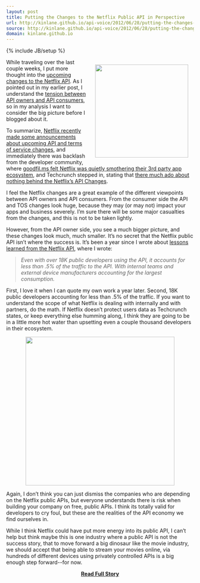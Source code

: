 ```yaml
---
layout: post
title: Putting the Changes to the Netflix Public API in Perspective
url: http://kinlane.github.io/api-voice/2012/06/28/putting-the-changes-to-the-netflix-public-api-in-perspective/
source: http://kinlane.github.io/api-voice/2012/06/28/putting-the-changes-to-the-netflix-public-api-in-perspective/
domain: kinlane.github.io
---
```

{% include JB/setup %}<p><p><a title="Netflix API" href="http://www.netflix.com/"><img style="padding: 15px;" src="http://kinlane-productions.s3.amazonaws.com/netflix_logo.gif" alt="" width="250" align="right" /></a></p>
<p>While traveling over the last couple weeks, I put more thought into the <a title="Netflix recently made some announcements about upcoming API and terms of service changes" href="http://developer.netflix.com/blog/read/Upcoming_Changes_to_the_Netflix_API_Program">upcoming changes to the Netflix API</a>.  As I pointed out in my earlier post, I understand the <a title="tension between API owners and API consumers" href="http://www.apievangelist.com/2012/06/24/tension-between-api-owners-and-consumers/">tension between API owners and API consumers</a>, so in my analysis I want to consider the big picture before I blogged about it.</p>
<p>To summarize, <a title="Netflix recently made some announcements about upcoming API and terms of service changes" href="http://developer.netflix.com/blog/read/Upcoming_Changes_to_the_Netflix_API_Program">Netflix recently made some announcements about upcoming API and terms of service changes</a>, and immediately there was backlash from the developer community, where <a title="goodfil.ms felt Netflix was quietly smothering their 3rd party app ecosystem" href="http://goodfil.ms/blog/posts/2012/06/18/netflix-quietly-smothers-3rd-party-app-ecosystem/">goodfil.ms felt Netflix was quietly smothering their 3rd party app ecosystem</a>, and Techcrunch stepped in, stating that <a href="http://techcrunch.com/2012/06/18/netflix-api-changes/">there much ado about nothing behind the Netflix&rsquo;s API Changes</a>.</p>
<p>I feel the Netflix changes are a great example of the different viewpoints between API owners and API consumers.  From the consumer side the API and TOS changes look huge, because they may (or may not) impact your apps and business severely.  I&rsquo;m sure there will be some major casualties from the changes, and this is not to be taken lightly.</p>
<p>However, from the API owner side, you see a much bigger picture, and these changes look much, much smaller.  It&rsquo;s no secret that the Netflix public API isn&rsquo;t where the success is.  It&rsquo;s been a year since I wrote about <a title="lessons learned from the Netflix API" href="http://www.apievangelist.com/2011/06/10/lessons-in-api-deployment-from-netflix/">lessons learned from the Netflix API</a>, where I wrote:</p>
<blockquote><em>Even with over 18K public developers using the API, it accounts for less than .5% of the traffic to the API. With internal teams and external device manufacturers accounting for the largest consumption.</em></blockquote>
<p>First, I love it when I can quote my own work a year later.  Second, 18K public developers accounting for less than .5% of the traffic.  If you want to understand the scope of what Netflix is dealing with internally and with partners, do the math.   If Netflix doesn&rsquo;t protect users data as Techcrunch states, or keep everything else humming along, I think they are going to be in a little more hot water than upsetting even a couple thousand developers in their ecosystem.</p>
<p><img class="aligncenter" style="display: block; margin-left: auto; margin-right: auto;" src="http://kinlane-productions.s3.amazonaws.com/netflix/netflix-api-usage-by-audience.png" alt="" width="400" align="center" /></p>
<p>Again, I don&rsquo;t think you can just dismiss the companies who are depending on the Netflix public APIs, but everyone understands there is risk when building your company on free, public APIs.  I think its totally valid for developers to cry foul, but these are the realities of the API economy we find ourselves in.</p>
<p>While I think Netflix could have put more energy into its public API, I can&rsquo;t help but think maybe this is one industry where a public API is not the success story, that to move forward a big dinosaur like the movie industry, we should accept that being able to stream your movies online, via hundreds of different devices using privately controlled APIs is a big enough step forward--for now.</p></p>
<center><p><a href="http://kinlane.github.io/api-voice/2012/06/28/putting-the-changes-to-the-netflix-public-api-in-perspective/" style='padding:25px; font-sze:18px; font-weight: bold;'>Read Full Story</a></p></center>
